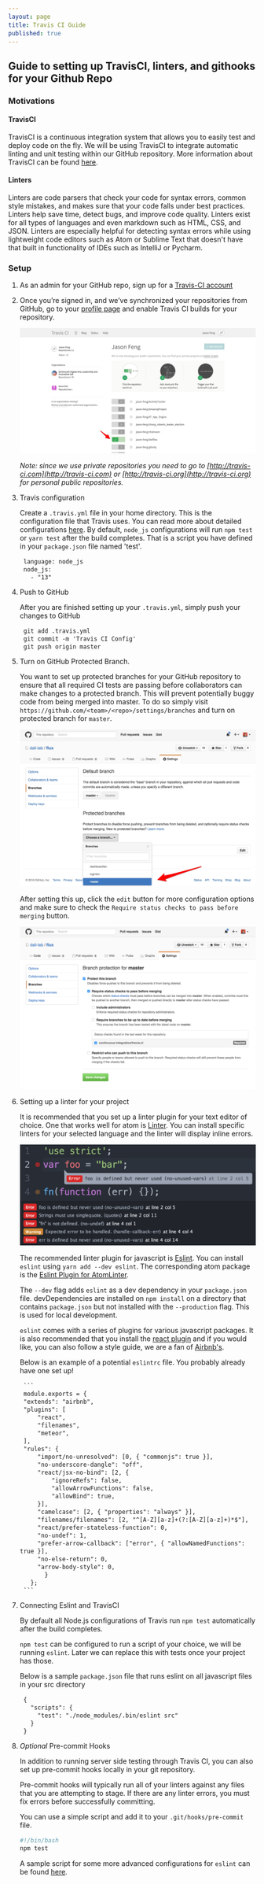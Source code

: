 ```yaml
---
layout: page
title: Travis CI Guide
published: true
---
```


## Guide to setting up TravisCI, linters, and githooks for your Github Repo

### Motivations

#### TravisCI

TravisCI is a continuous integration system that allows you to easily test and deploy code on the fly. We will be using TravisCI to integrate automatic linting and unit testing within our GitHub repository. More information about TravisCI can be found [here](https://travis-ci.com/).

#### Linters

Linters are code parsers that check your code for syntax errors, common style mistakes, and makes sure that your code falls under best practices. Linters help save time, detect bugs, and improve code quality. Linters exist for all types of languages and even markdown such as HTML, CSS, and JSON. Linters are especially helpful for detecting syntax errors while using lightweight code editors such as Atom or Sublime Text that doesn't have that built in functionality of IDEs such as IntelliJ or Pycharm.

### Setup

1. As an admin for your GitHub repo, sign up for a [Travis-CI account](https://travis-ci.com)

2. Once you’re signed in, and we’ve synchronized your repositories from GitHub, go to your [profile page](https://travis-ci.com/profile/) and enable Travis CI builds for your repository.

      ![profile](/assets/imgs/travis/travis-ci.jpg)

      *Note: since we use private repositories you need to go to [http://travis-ci.com](http://travis-ci.com) or [http://travis-ci.org](http://travis-ci.org) for personal public repositories.*

3. Travis configuration

    Create a `.travis.yml` file in your home directory. This is the configuration file that Travis uses. You can read more about detailed configurations [here](https://docs.travis-ci.com/user/customizing-the-build/). By default, `node_js` configurations will run `npm test` or `yarn test` after the build completes. That is a script you have defined in your `package.json` file named 'test'.

        language: node_js
        node_js:
          - "13"

4. Push to GitHub

    After you are finished setting up your `.travis.yml`, simply push your changes to GitHub

        git add .travis.yml
        git commit -m 'Travis CI Config'
        git push origin master

5. Turn on GitHub Protected Branch.

    You want to set up protected branches for your GitHub repository to ensure that all required CI tests are passing before collaborators can make changes to a protected branch. This will prevent potentially buggy code from being merged into master. To do so simply visit `https://github.com/<team>/<repo>/settings/branches` and turn on protected branch for `master`.

    ![protected-branch](/assets/imgs/travis/protected-branch.jpg)

    After setting this up, click the `edit` button for more configuration options and make sure to check the `Require status checks to pass before merging` button.

    ![status](/assets/imgs/travis/check-status.png)

6. Setting up a linter for your project

    It is recommended that you set up a linter plugin for your text editor of choice. One that works well for atom is [Linter](https://atomlinter.github.io/). You can install specific linters for your selected language and the linter will display inline errors.

    ![linter error](/assets/imgs/travis/linter-error.png)

    The recommended linter plugin for javascript is [Eslint](eslint.org). You can install `eslint` using `yarn add --dev eslint`. The corresponding atom package is the [Eslint Plugin for AtomLinter](https://github.com/AtomLinter/linter-eslint).

    The `--dev` flag adds `eslint` as a dev dependency in your `package.json` file. devDependencies are installed on `npm install` on a directory that contains `package.json` but not installed with the `--production` flag. This is used for local development.

    `eslint` comes with a series of plugins for various javascript packages. It is also recommended that you install the [react plugin](https://github.com/yannickcr/eslint-plugin-react) and if you would like, you can also follow a style guide, we are a fan of [Airbnb's](https://github.com/airbnb/javascript/tree/master/packages/eslint-config-airbnb).

    Below is an example of a potential `eslintrc` file. You probably already have one set up!

        ```
        module.exports = {
        "extends": "airbnb",
        "plugins": [
            "react",
            "filenames",
            "meteor",
        ],
        "rules": {
            "import/no-unresolved": [0, { "commonjs": true }],
            "no-underscore-dangle": "off",
            "react/jsx-no-bind": [2, {
                "ignoreRefs": false,
                "allowArrowFunctions": false,
                "allowBind": true,
            }],
            "camelcase": [2, { "properties": "always" }],
            "filenames/filenames": [2, "^[A-Z][a-z]+(?:[A-Z][a-z]+)*$"],
            "react/prefer-stateless-function": 0,
            "no-undef": 1,
            "prefer-arrow-callback": ["error", { "allowNamedFunctions": true }],
            "no-else-return": 0,
            "arrow-body-style": 0,
              }
          };
        ```

7. Connecting Eslint and TravisCI

    By default all Node.js configurations of Travis run `npm test` automatically after the build completes.

    `npm test` can be configured to run a script of your choice, we will be running `eslint`.
    Later we can replace this with tests once your project has those.

    Below is a sample `package.json` file that runs eslint on all javascript files in your src directory

        {
          "scripts": {
            "test": "./node_modules/.bin/eslint src"
          }
        }

8. *Optional* Pre-commit Hooks

    In addition to running server side testing through Travis CI, you can also set up pre-commit hooks locally in your git repository.

    Pre-commit hooks will typically run all of your linters against any files that you are attempting to stage. If there are any linter errors, you must fix errors before successfully committing.

    You can use a simple script and add it to your `.git/hooks/pre-commit` file.


    ```bash
    #!/bin/bash
    npm test
    ```

    A sample script for some more advanced configurations for `eslint` can be found [here](https://gist.github.com/linhmtran168/2286aeafe747e78f53bf).
